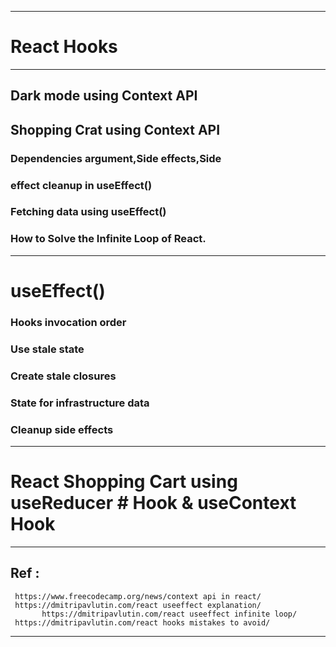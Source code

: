 - - - -
# React Hooks
- - - -
## Dark mode using  Context API
## Shopping Crat using Context API
### Dependencies argument,Side effects,Side 
### effect cleanup in useEffect()
### Fetching data using useEffect()
### How to Solve the Infinite Loop of React.
- - - -
# useEffect()
### Hooks invocation order
### Use stale state
### Create stale closures
### State for infrastructure data
### Cleanup side effects
- - - -
# React Shopping Cart using  useReducer # Hook & useContext Hook
- - - -
 ## Ref :
     https://www.freecodecamp.org/news/context api in react/
     https://dmitripavlutin.com/react useeffect explanation/
           https://dmitripavlutin.com/react useeffect infinite loop/
     https://dmitripavlutin.com/react hooks mistakes to avoid/
- - - -

